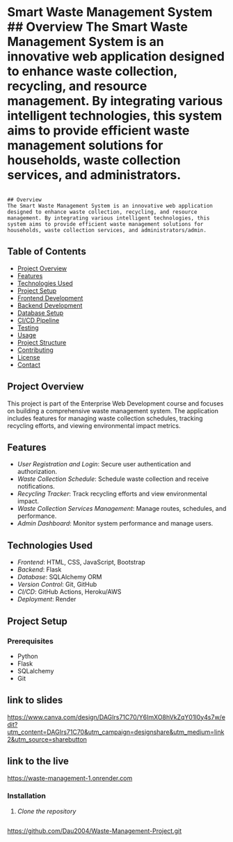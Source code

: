
# Smart Waste Management System                                                                                                                                                                                                                                                                         ## Overview                                                                                                                                                                                                                                                                                             The Smart Waste Management System is an innovative web application designed to enhance waste collection, recycling, and resource management. By integrating various intelligent technologies, this system aims to provide efficient waste management solutions for households, waste collection services, and administrators.
                                                                                                                                                                                                                                                                        ## Overview                                                                                                                                                                                                                                                                                             The Smart Waste Management System is an innovative web application designed to enhance waste collection, recycling, and resource management. By integrating various intelligent technologies, this system aims to provide efficient waste management solutions for households, waste collection services, and administrators/admin.

## Table of Contents

- [Project Overview](#project-overview)
- [Features](#features)
- [Technologies Used](#technologies-used)
- [Project Setup](#project-setup)
- [Frontend Development](#frontend-development)
- [Backend Development](#backend-development)
- [Database Setup](#database-setup)
- [CI/CD Pipeline](#cicd-pipeline)
- [Testing](#testing)
- [Usage](#usage)
- [Project Structure](#project-structure)
- [Contributing](#contributing)
- [License](#license)
- [Contact](#contact)

## Project Overview

This project is part of the Enterprise Web Development course and focuses on building a comprehensive waste management system. The application includes features for managing waste collection schedules, tracking recycling efforts, and viewing environmental impact metrics.

## Features

- *User Registration and Login*: Secure user authentication and authorization.
- *Waste Collection Schedule*: Schedule waste collection and receive notifications.
- *Recycling Tracker*: Track recycling efforts and view environmental impact.
- *Waste Collection Services Management*: Manage routes, schedules, and performance.
- *Admin Dashboard*: Monitor system performance and manage users.

## Technologies Used

- *Frontend*: HTML, CSS, JavaScript, Bootstrap
- *Backend*: Flask
- *Database*: SQLAlchemy ORM
- *Version Control*: Git, GitHub
- *CI/CD*: GitHub Actions, Heroku/AWS
- *Deployment*: Render

## Project Setup

### Prerequisites

- Python 
- Flask
- SQLalchemy
- Git

## link to slides
https://www.canva.com/design/DAGIrs71C70/Y6ImXO8hVkZqY01I0y4s7w/edit?utm_content=DAGIrs71C70&utm_campaign=designshare&utm_medium=link2&utm_source=sharebutton


## link to the live
https://waste-management-1.onrender.com
### Installation

1. *Clone the repository*
   ```bash
  https://github.com/Dau2004/Waste-Management-Project.git
